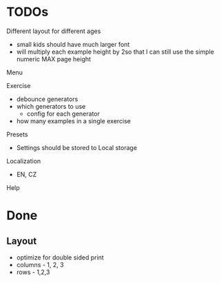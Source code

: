 # TODOs

Different layout for different ages

- small kids should have much larger font
- will multiply each example height by 2so that I can still use the simple numeric MAX page height

Menu

Exercise

- debounce generators
- which generators to use
  - config for each generator
- how many examples in a single exercise

Presets

- Settings should be stored to Local storage

Localization

- EN, CZ

Help

# Done

## Layout

- optimize for double sided print
- columns - 1, 2, 3
- rows - 1,2,3
